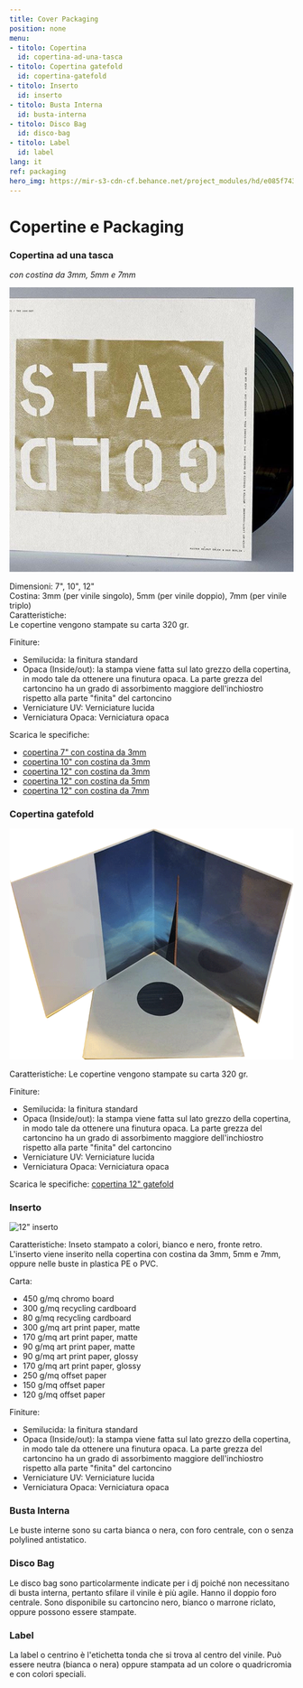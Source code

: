 ```yaml
---
title: Cover Packaging
position: none
menu:
- titolo: Copertina
  id: copertina-ad-una-tasca
- titolo: Copertina gatefold
  id: copertina-gatefold
- titolo: Inserto
  id: inserto
- titolo: Busta Interna
  id: busta-interna
- titolo: Disco Bag
  id: disco-bag
- titolo: Label
  id: label
lang: it
ref: packaging
hero_img: https://mir-s3-cdn-cf.behance.net/project_modules/hd/e085f743172557.57e59d6417a83.jpg
---
```


# Copertine e Packaging

### Copertina ad una tasca
*con costina da 3mm, 5mm e 7mm*


![12" cover costina 3mm](/img/Costina3mm_.jpg)

Dimensioni: 7", 10", 12"<br>
Costina: 3mm (per vinile singolo), 5mm (per vinile doppio), 7mm (per vinile triplo)<br>
Caratteristiche:<br>
Le copertine vengono stampate su carta 320 gr.

Finiture:

* Semilucida: la finitura standard
* Opaca (Inside/out): la stampa viene fatta sul lato grezzo della copertina, in modo tale da ottenere una finutura opaca. La parte grezza del cartoncino ha un grado di assorbimento maggiore dell'inchiostro rispetto alla parte "finita" del cartoncino
* Verniciature UV: Verniciature lucida
* Verniciatura Opaca: Verniciatura opaca

Scarica le specifiche:

* <a href="https://dl.dropboxusercontent.com/u/6988499/TEMPLATES/Specs%20RAND/7inch_cover.pdf" target="_blank">copertina 7" con costina da 3mm</a>
* <a href="https://www.dropbox.com/home/public/TEMPLATES/Specs%20RAND?preview=12inch_cover_1lp_3mm.pdf" target="_blank">copertina 10" con costina da 3mm</a>
* <a href="https://dl.dropboxusercontent.com/u/6988499/TEMPLATES/Specs%20RAND/12inch_cover_1lp_3mm.pdf" target="_blank">copertina 12" con costina da 3mm</a>
* <a href="https://dl.dropboxusercontent.com/u/6988499/TEMPLATES/Specs%20RAND/12inch_cover_2lp_5mm.pdf" target="_blank">copertina 12" con costina da 5mm</a>
* <a href="https://dl.dropboxusercontent.com/u/6988499/TEMPLATES/Specs%20RAND/12inch_cover_3lp_7mm.pdf" target="_blank">copertina 12" con costina da 7mm</a>



### Copertina gatefold

![12" gatefold cover](/img/gatefold800px.png)

Caratteristiche:
Le copertine vengono stampate su carta 320 gr.

Finiture:

* Semilucida: la finitura standard
* Opaca (Inside/out): la stampa viene fatta sul lato grezzo della copertina, in modo tale da ottenere una finutura opaca. La parte grezza del cartoncino ha un grado di assorbimento maggiore dell'inchiostro rispetto alla parte "finita" del cartoncino
* Verniciature UV: Verniciature lucida
* Verniciatura Opaca: Verniciatura opaca

Scarica le specifiche:
<a href="https://dl.dropboxusercontent.com/u/6988499/TEMPLATES/Specs%20RAND/12inch_klappcover_7mm.pdf" target="_blank">copertina 12" gatefold</a>


### Inserto


![12" inserto]()

Caratteristiche:
Inseto stampato a colori, bianco e nero, fronte retro. L'inserto viene inserito nella copertina con costina da 3mm, 5mm e 7mm, oppure nelle buste in plastica PE o PVC.

Carta:

* 450 g/mq chromo board
* 300 g/mq recycling cardboard
* 80 g/mq recycling cardboard
* 300 g/mq art print paper, matte
* 170 g/mq art print paper, matte
* 90 g/mq art print paper, matte
* 90 g/mq art print paper, glossy
* 170 g/mq art print paper, glossy
* 250 g/mq offset paper
* 150 g/mq offset paper
* 120 g/mq offset paper



Finiture:

* Semilucida: la finitura standard
* Opaca (Inside/out): la stampa viene fatta sul lato grezzo della copertina, in modo tale da ottenere una finutura opaca. La parte grezza del cartoncino ha un grado di assorbimento maggiore dell'inchiostro rispetto alla parte "finita" del cartoncino
* Verniciature UV: Verniciature lucida
* Verniciatura Opaca: Verniciatura opaca

### Busta Interna

Le buste interne sono su carta bianca o nera, con foro centrale, con o senza polylined antistatico.


### Disco Bag

Le disco bag sono particolarmente indicate per i dj poiché non necessitano di busta interna, pertanto sfilare il vinile è più agile. Hanno il doppio foro centrale. Sono disponibile su cartoncino nero, bianco o marrone riclato, oppure possono essere stampate.


### Label

La label o centrino è l'etichetta tonda che si trova al centro del vinile. Può essere neutra (bianca o nera) oppure stampata ad un colore o quadricromia e con colori speciali.
